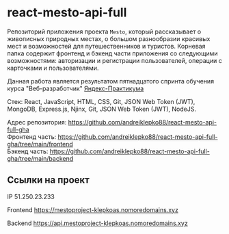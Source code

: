 # react-mesto-api-full

Репозиторий приложения проекта `Mesto`, который рассказывает о живописных природных местах, о большом разнообразии красивых мест и возможностей для путешественников и туристов. Корневая папка содержит фронтенд и бэкенд части приложения со следующими возможностями: авторизации и регистрации пользователей, операции с карточками и пользователями. 

Данная работа является результатом пятнадцатого спринта обучения курса "Веб-разработчик" [Яндекс-Практикума](https://practicum.yandex.ru/ "Сайт Яндекс-Практикума")

Стек: React, JavaScript, HTML, CSS, Git, JSON Web Token (JWT), MongoDB, Express.js, Njinx, Git, JSON Web Token (JWT), NodeJS.

Адрес репозитория: https://github.com/andreiklepko88/react-mesto-api-full-gha  
Фронтенд часть: https://github.com/andreiklepko88/react-mesto-api-full-gha/tree/main/frontend  
Бэкенд часть: https://github.com/andreiklepko88/react-mesto-api-full-gha/tree/main/backend  

## Ссылки на проект

IP 51.250.23.233

Frontend https://mestoproject-klepkoas.nomoredomains.xyz

Backend https://api.mestoproject-klepkoas.nomoredomains.xyz

